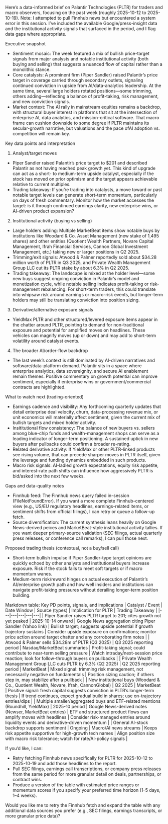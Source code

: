 Here’s a data-informed brief on Palantir Technologies (PLTR) for traders and macro observers, focusing on the past week (roughly 2025-10-12 to 2025-10-19). Note: I attempted to pull Finnhub news but encountered a system error in this session. I’ve included the available Google/press-insight data and the institutional activity signals that surfaced in the period, and I flag data gaps where appropriate.

Executive snapshot
- Sentiment mosaic: The week featured a mix of bullish price-target signals from major analysts and notable institutional activity (both buying and selling) that suggests a nuanced flow of capital rather than a monolithic stance.
- Core catalysts: A prominent firm (Piper Sandler) raised Palantir’s price target in coverage carried through secondary outlets, signaling continued conviction in upside from AI/data-analytics leadership. At the same time, several large holders rotated positions—some trimming, others adding—reflecting a balance of profit-taking, risk management, and new conviction signals.
- Market context: The AI rally in mainstream equities remains a backdrop, with structural buyer interest in platforms that sit at the intersection of enterprise AI, data analytics, and mission-critical software. That macro frame can cushion downside to some degree if PLTR maintains its secular-growth narrative, but valuations and the pace ofAI adoption vs. competition will remain key.

Key data points and interpretation
1) Analyst/target moves
- Piper Sandler raised Palantir’s price target to $201 and described Palantir as not having reached peak growth yet. This kind of upgrade can act as a short- to medium-term upside catalyst, especially if the stock has moved on prior optimism and the target appears achievable relative to current multiples.
- Trading takeaway: If you’re trading into catalysts, a move toward or past notable target levels can generate short-term momentum, particularly on days of fresh commentary. Monitor how the market accesses the target: is it through continued earnings clarity, new enterprise wins, or AI-driven product expansion?

2) Institutional activity (buying vs selling)
- Large holders adding: Multiple MarketBeat items show notable buys by institutions like Woodard & Co. Asset Management (new stake of 1,495 shares) and other entities (Quotient Wealth Partners, Novare Capital Management, Ifrah Financial Services, Cannon Global Investment Management, etc.) taking new or larger positions in Q2 2025.
- Trimming/exit signals: Atwood & Palmer reportedly sold about $34.28 million worth of PLTR in Q3 2025, and Private Wealth Management Group LLC cut its PLTR stake by about 6.3% in Q2 2025.
- Trading takeaway: The landscape is mixed at the holder level—some new buys suggest ongoing conviction in Palantir’s model and monetization cycle, while notable selling indicates profit-taking or risk-management rebalancing. For short-term traders, this could translate into whipsaw risk around earnings or macro-risk events, but longer-term holders may still be translating conviction into position sizing.

3) Derivative/alternative exposure signals
- YieldMax PLTR and other structured/levered exposure items appear in the chatter around PLTR, pointing to demand for non-traditional exposure and potential for amplified moves on headlines. These vehicles can magnify moves (up or down) and may add to short-term volatility around catalyst events.

4) The broader AI/order-flow backdrop
- The last week’s context is still dominated by AI-driven narratives and software/data-platform demand. Palantir sits in a space where enterprise analytics, data sovereignity, and secure AI enablement remain themes. Positive commentary on growth potential can improve sentiment, especially if enterprise wins or government/commercial contracts are highlighted.

What to watch next (trading-oriented)
- Earnings cadence and visibility: Any forthcoming quarterly updates that detail enterprise deal velocity, churn, data-processing revenue mix, or unit economics will materially affect sentiment, given the current mix of bullish targets and mixed holder activity.
- Insititutional flow consistency: The balance of new buyers vs. sellers among blue-chip funds and wealth-management shops can serve as a leading indicator of longer-term positioning. A sustained uptick in new buyers after pullbacks could confirm a broader re-rating.
- Related derivative activity: If YieldMax or other PLTR-linked products see rising volume, that can precede sharper moves in PLTR itself, given the leverage and funding dynamics embedded in such products.
- Macro risk signals: AI-ladled growth expectations, equity risk appetite, and interest-rate path shifts can influence how aggressively PLTR is bid/asked into the next few weeks.

Gaps and data-quality notes
- Finnhub feed: The Finnhub news query failed in-session (FileNotFoundError). If you want a more complete Finnhub-centered view (e.g., US/EU regulatory headlines, earnings-related items, or sentiment shifts from official filings), I can retry or queue a follow-up fetch.
- Source diversification: The current synthesis leans heavily on Google News-derived peices and MarketBeat-style institutional activity tallies. If you want deeper primary-source validation (SEC filings, actual quarterly press releases, or conference call remarks), I can pull those next.

Proposed trading thesis (contextual, not a buy/sell call)
- Short-term bullish impulse if Piper Sandler-type target opinions are quickly echoed by other analysts and institutional buyers increase exposure. Risk if the stock fails to meet soft targets or if macro momentum wanes.
- Medium-term risk/reward hinges on actual execution of Palantir’s AI/enterprise growth path and how well insiders and institutions can navigate profit-taking pressures without derailing longer-term position building.

Markdown table: Key PD points, signals, and implications
| Catalyst / Event | Date Window | Source (types) | Implication for PLTR | Trading Takeaway |
|---|---|---|---|---|
| Piper Sandler raises PLTR target to 201; cites growth not yet peaked | 2025-10-14 onward | Google News aggregation citing Piper Sandler (Yahoo link) | Bullish target; suggests upside potential if growth trajectory sustains | Consider upside exposure on confirmations; monitor price action around target chatter and any corroborating firm notes |
| Atwood & Palmer sells $34.28m of PLTR (Q3 2025) | Q3 2025 reporting period | Nasdaq/MarketBeat summaries | Profit-taking signal; could contribute to near-term selling pressure | Watch intraday/next-session price reaction; look for follow-through buyers on pullbacks |
| Private Wealth Management Group LLC cuts PLTR by 6.3% (Q2 2025) | Q2 2025 reporting period | MarketBeat | Mixed signal: trimming risk management, not necessarily negative on fundamentals | Position sizing caution; if others step in, may stabilize after a pullback |
| New institutional buys (Woodard & Co., Quotient Wealth, Novare, Ifrah, CannonGlobal) | Q2 2025 | MarketBeat | Positive signal: fresh capital suggests conviction in PLTR’s longer-term thesis | If trend continues, expect gradual build in shares; use on-trajectory entries/dips |
| Multiple smaller/aggregated buys and ETF-related mentions (Roundhill, YieldMax) | 2025-10 period | Google News-derived notes (Newser, MarketBeat entries) | ETF and structured product flows can amplify moves with headlines | Consider risk-managed entries around liquidity events and derivative-driven momentum |
| General AI-stock backdrop supports sentiment | Ongoing | Macro/AI news streams | Keeps risk appetite supportive for high-growth tech names | Align position size with macro risk tolerance; watch for rate/AI-policy signals |

If you’d like, I can:
- Retry fetching Finnhub news specifically for PLTR for 2025-10-12 to 2025-10-19 and add those headlines to the report.
- Pull SEC filings, earnings call transcriptions, or company press releases from the same period for more granular detail on deals, partnerships, or contract wins.
- Produce a version of the table with estimated price ranges or momentum scores if you specify your preferred time horizon (1–5 days, 1–4 weeks).

Would you like me to retry the Finnhub fetch and expand the table with any additional data sources you prefer (e.g., SEC filings, earnings transcripts, or more granular price data)?